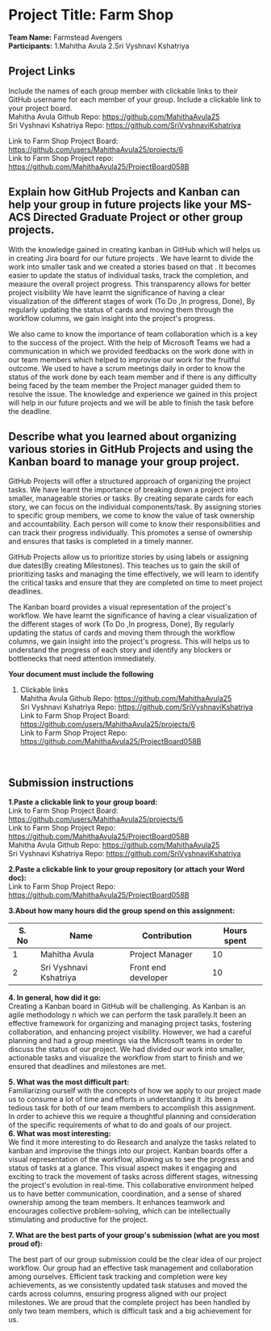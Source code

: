 # Project Title: Farm Shop
**Team Name:** Farmstead Avengers<br>
**Participants:**
   1.Mahitha Avula
   2.Sri Vyshnavi Kshatriya

## Project Links
 Include the names of each group member with clickable links to their GitHub username for each member of your group. Include a clickable link to your project board. <br>
Mahitha Avula Github Repo: https://github.com/MahithaAvula25 <br>
Sri Vyshnavi Kshatriya Repo: https://github.com/SriVyshnaviKshatriya <br>

Link to Farm Shop Project Board:  https://github.com/users/MahithaAvula25/projects/6    <br>
Link to Farm Shop Project repo:  https://github.com/MahithaAvula25/ProjectBoard058B

## Explain how GitHub Projects and Kanban can help your group in future projects like your MS- ACS Directed Graduate Project or other group projects.
 With the knowledge gained in creating kanban in GitHub which will helps us in creating Jira board for our future projects . We have learnt to divide the work into smaller task and we created a stories based on that . It becomes easier to update the status of individual tasks, track the completion, and measure the overall project progress. This transparency allows for better project visibility We have learnt the significance of having a clear visualization of the different stages of work (To Do ,In progress, Done), By regularly updating the status of cards and moving them through the workflow columns, we gain insight into the project's progress.<br>

We also came to know the importance of team collaboration which is a key to the success of the project. With the help of Microsoft Teams we had a communication in which we provided feedbacks on the work done with in our team members which helped to improvise our work for the fruitful outcome. We used to have a scrum meetings daily in order to know the status of the work done by each team member and if there is any difficulty being faced by the team member the Project manager guided them to resolve the issue. The knowledge and experience we gained in this project will help in our future projects and we will be able to finish the task before the deadline.




## Describe what you learned about organizing various stories in GitHub Projects and using the Kanban board to manage your group project.

GitHub Projects will offer a structured approach of  organizing the project tasks. We have  learnt the importance of breaking down a project into smaller, manageable stories or tasks. By creating separate cards for each story, we can focus on the individual components/task. By assigning stories to specific group members, we come to know the value of task ownership and accountability. Each person will come to  know their responsibilities and can track their progress individually. This promotes a sense of ownership and ensures that tasks is  completed in a timely manner.<bR>

GitHub Projects allow us  to prioritize stories by using labels or assigning due dates(By creating Milestones). This teaches us to  gain the skill of prioritizing tasks and managing the time effectively, we will learn to identify the critical tasks and ensure that  they are completed on time to meet project deadlines.<br>

The Kanban board provides a visual representation of the  project's workflow. We have learnt  the significance of having a clear visualization of the different stages of work (To Do ,In progress, Done), By regularly updating the status of cards and moving them through the workflow columns, we gain insight into the project's progress. This will helps us to  understand the progress of each story and identify any blockers or bottlenecks that need attention immediately.<br>

**Your document must include the following**<br>
1. Clickable links<br>
Mahitha Avula Github Repo: https://github.com/MahithaAvula25 <br>
Sri Vyshnavi Kshatriya Repo: https://github.com/SriVyshnaviKshatriya <br>
Link to Farm Shop Project Board:  https://github.com/users/MahithaAvula25/projects/6    <br>
Link to Farm Shop Project Repo:  https://github.com/MahithaAvula25/ProjectBoard058B
<br>

## Submission instructions
**1.Paste a clickable link to your group board:**<br>
Link to Farm Shop Project Board:  https://github.com/users/MahithaAvula25/projects/6    <br>
Link to Farm Shop Project Repo:  https://github.com/MahithaAvula25/ProjectBoard058B<br>
             Mahitha Avula Github Repo: https://github.com/MahithaAvula25 <br>
 Sri Vyshnavi Kshatriya Repo: https://github.com/SriVyshnaviKshatriya <br>

**2.Paste a clickable link to your group repository (or attach your Word doc):**<br>
Link to Farm Shop Project Repo:  https://github.com/MahithaAvula25/ProjectBoard058B

**3.About how many hours did the group spend on this assignment:**

| S. No | Name              | Contribution        | Hours spent |
|-------|-------------------|---------------------|-------------|
| 1     | Mahitha Avula     | Project Manager     | 10          |
| 2     | Sri Vyshnavi Kshatriya | Front end developer | 10          |


**4. In general, how did it go:** <br>
Creating a Kanban board in GitHub will be challenging. As Kanban is an agile methodology n which we can perform the task parallely.It been  an effective framework for organizing and managing project tasks, fostering collaboration, and enhancing project visibility. However, we had a careful planning and had a group meetings via the Microsoft teams in order to discuss the status of our project. We had divided our work into smaller, actionable tasks and visualize the workflow from start to finish and we ensured that deadlines and milestones are met. 

**5. What was the most difficult part:** <br> 
Familiarizing ourself with the concepts of how we  apply to our project  made us to consume a lot of  time and efforts in understanding it .Its been a tedious task for both of our team members to accomplish this assignment. In order to achieve this we require a thoughtful planning and consideration of the specific requirements of what to do and goals of our project.<br>
**6. What was most interesting:** <br>
We find it more interesting to do Research and analyze the tasks related to kanban and improvise the things into our project. Kanban boards offer a visual representation of the workflow, allowing us to see the progress and status of tasks at a glance. This visual aspect makes it engaging and exciting to track the movement of tasks across different stages, witnessing the project's evolution in real-time. This collaborative environment helped us to have  better communication, coordination, and a sense of shared ownership among the team members. It enhances teamwork and encourages collective problem-solving, which can be intellectually stimulating and productive for the project.

**7. What are the best parts of your group's submission (what are you most proud of):**<br>

 The best part of our group submission could be the clear idea of our project workflow. Our group had an effective task management and collaboration among ourselves.  Efficient task tracking and completion were key achievements, as we consistently updated task statuses and moved the cards across columns, ensuring progress aligned with our project milestones. We are proud that the complete project has been handled by only two team members, which is difficult task and a big achievement for us.







